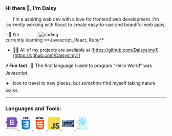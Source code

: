 ### Hi there  👋, I'm Daisy
<p align="center">I'm a aspiring web dev with a love for frontend web development. I'm currently working with React to create easy-to-use and beautiful web apps.</p>
<img align="right" alt="coding" width="400" src="https://c.tenor.com/S59bPkT0pqcAAAAC/programming.gif">
- 🌱 I’m currently learning **Javascript, React, Ruby**

- 👨‍💻 All of my projects are available at [https://github.com/Daisysimy1](https://github.com/Daisysimy1)

 **⚡ Fun fact** : 
🌟  The first language I used to program "Hello World" was Javascript

 ✈️  I love to travel to new places, but *somehow* find myself taking nature walks.
                                                      
---

<h3 align="left">Languages and Tools:</h3>
<p align="left"> <a href="https://getbootstrap.com" target="_blank" rel="noreferrer"> <img src="https://raw.githubusercontent.com/devicons/devicon/master/icons/bootstrap/bootstrap-plain-wordmark.svg" alt="bootstrap" width="40" height="40"/> </a> <a href="https://www.w3schools.com/css/" target="_blank" rel="noreferrer"> <img src="https://raw.githubusercontent.com/devicons/devicon/master/icons/css3/css3-original-wordmark.svg" alt="css3" width="40" height="40"/> </a> <a href="https://www.w3.org/html/" target="_blank" rel="noreferrer"> <img src="https://raw.githubusercontent.com/devicons/devicon/master/icons/html5/html5-original-wordmark.svg" alt="html5" width="40" height="40"/> </a> <a href="https://developer.mozilla.org/en-US/docs/Web/JavaScript" target="_blank" rel="noreferrer"> <img src="https://raw.githubusercontent.com/devicons/devicon/master/icons/javascript/javascript-original.svg" alt="javascript" width="40" height="40"/> </a> <a href="https://www.php.net" target="_blank" rel="noreferrer"> <img src="https://raw.githubusercontent.com/devicons/devicon/master/icons/php/php-original.svg" alt="php" width="40" height="40"/> </a> <a href="https://reactjs.org/" target="_blank" rel="noreferrer"> <img src="https://raw.githubusercontent.com/devicons/devicon/master/icons/react/react-original-wordmark.svg" alt="react" width="40" height="40"/> </a> </p>
